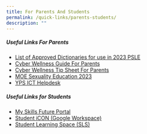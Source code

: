 ```yaml
---
title: For Parents And Students
permalink: /quick-links/parents-students/
description: ""
---
```

##### **Useful Links For Parents**

* <a href="https://www.seab.gov.sg/docs/default-source/documents/list_of_dictionaries_for_examination.pdf" target="_blank">List of Approved Dictionaries for use in 2023 PSLE</a>
* <a href="https://file.for.edu.sg/yps-cw-safe-smart-online.pdf" target="_blank">Cyber Wellness Guide For Parents</a>
* <a href="https://file.for.edu.sg/yps-cw-tip-sheet.pdf" target="_blank">Cyber Wellness Tip Sheet For Parents</a>
* [MOE Sexuality Education 2023](/moe-sexuality-education)<a href="" target="_blank"></a>
* <a href="https://go.gov.sg/ypshelpdesk" target="_blank">YPS ICT Helpdesk</a>

##### **Useful Links for Students**
* <a href="https://www.myskillsfuture.gov.sg/" target="_blank">My Skills Future Portal</a>
* <a href="https://workspace.google.com/dashboard" target="_blank">Student iCON (Google Workspace)</a>
* <a href="https://learning.moe.edu.sg/" target="_blank">Student Learning Space (SLS)</a>